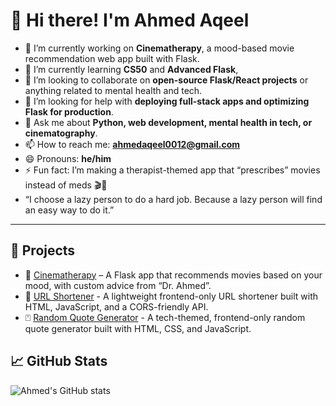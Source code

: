 # 👋 Hi there! I'm Ahmed Aqeel

- 🔭 I’m currently working on **Cinematherapy**, a mood-based movie recommendation web app built with Flask.
- 🌱 I’m currently learning **CS50** and  **Advanced Flask**, 
- 👯 I’m looking to collaborate on **open-source Flask/React projects** or anything related to mental health and tech.
- 🤔 I’m looking for help with **deploying full-stack apps and optimizing Flask for production**.
- 💬 Ask me about **Python, web development, mental health in tech, or cinematography**.
- 📫 How to reach me: **ahmedaqeel0012@gmail.com**
- 😄 Pronouns: **he/him**
- ⚡ Fun fact: I’m making a therapist-themed app that “prescribes” movies instead of meds 🎬🧠
- “I choose a lazy person to do a hard job. Because a lazy person will find an easy way to do it.”

---

## 🚀 Projects
- 🎥 [Cinematherapy](https://cinematherapy.onrender.com) – A Flask app that recommends movies based on your mood, with custom advice from “Dr. Ahmed”.
- 🔗 [URL Shortener](https://ahmed8-bit.github.io/Url-shortener/) - A lightweight frontend-only URL shortener built with HTML, JavaScript, and a CORS-friendly API.
- ⍞  [Random Quote Generator](https://ahmed8-bit.github.io/quote-generator/) - A tech-themed, frontend-only random quote generator built with HTML, CSS, and JavaScript.


## 📈 GitHub Stats
![Ahmed's GitHub stats](https://github-readme-stats.vercel.app/api?username=Ahmed8-bit&show_icons=true&theme=radical)

